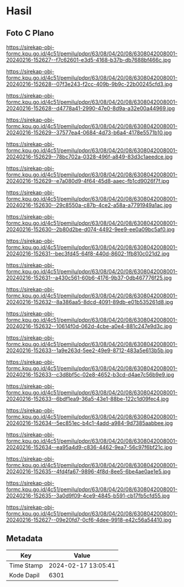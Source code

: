 # Hasil

## Foto C Plano

https://sirekap-obj-formc.kpu.go.id/4c51/pemilu/pdpr/63/08/04/20/08/6308042008001-20240216-152627--f7c62601-e3d5-4168-b37b-db7688bf466c.jpg

https://sirekap-obj-formc.kpu.go.id/4c51/pemilu/pdpr/63/08/04/20/08/6308042008001-20240216-152628--07f3e243-f2cc-409b-9b9c-22b00245cfd3.jpg

https://sirekap-obj-formc.kpu.go.id/4c51/pemilu/pdpr/63/08/04/20/08/6308042008001-20240216-152628--d4778a41-2990-47e0-8d9a-a32e00a44969.jpg

https://sirekap-obj-formc.kpu.go.id/4c51/pemilu/pdpr/63/08/04/20/08/6308042008001-20240216-152629--37577ea4-0684-4d73-b6a4-4178e5571b10.jpg

https://sirekap-obj-formc.kpu.go.id/4c51/pemilu/pdpr/63/08/04/20/08/6308042008001-20240216-152629--78bc702a-0328-496f-a849-83d3c1aeedce.jpg

https://sirekap-obj-formc.kpu.go.id/4c51/pemilu/pdpr/63/08/04/20/08/6308042008001-20240216-152629--e7a080d9-4f64-45d8-aaec-fb1cd9026f7f.jpg

https://sirekap-obj-formc.kpu.go.id/4c51/pemilu/pdpr/63/08/04/20/08/6308042008001-20240216-152630--29c8550a-c87b-4ce2-a58a-a7791949a1ac.jpg

https://sirekap-obj-formc.kpu.go.id/4c51/pemilu/pdpr/63/08/04/20/08/6308042008001-20240216-152630--2b80d2be-d074-4492-9ee9-ee0a09bc5af0.jpg

https://sirekap-obj-formc.kpu.go.id/4c51/pemilu/pdpr/63/08/04/20/08/6308042008001-20240216-152631--bec3fd45-64f8-440d-8602-1fb810c021d2.jpg

https://sirekap-obj-formc.kpu.go.id/4c51/pemilu/pdpr/63/08/04/20/08/6308042008001-20240216-152631--a430c561-60b6-4176-9b37-0db467776f25.jpg

https://sirekap-obj-formc.kpu.go.id/4c51/pemilu/pdpr/63/08/04/20/08/6308042008001-20240216-152632--8a386aa5-8dcd-4091-89db-e01b535261d8.jpg

https://sirekap-obj-formc.kpu.go.id/4c51/pemilu/pdpr/63/08/04/20/08/6308042008001-20240216-152632--10614f0d-062d-4cbe-a0e4-881c247e9d3c.jpg

https://sirekap-obj-formc.kpu.go.id/4c51/pemilu/pdpr/63/08/04/20/08/6308042008001-20240216-152633--1a9e263d-5ee2-49e9-8712-483a5e613b5b.jpg

https://sirekap-obj-formc.kpu.go.id/4c51/pemilu/pdpr/63/08/04/20/08/6308042008001-20240216-152633--c3d8bf5c-02e8-4652-b3cd-d4ae7c56b9e9.jpg

https://sirekap-obj-formc.kpu.go.id/4c51/pemilu/pdpr/63/08/04/20/08/6308042008001-20240216-152633--6bdf1ea9-36a5-43e1-88be-122c1d09fec4.jpg

https://sirekap-obj-formc.kpu.go.id/4c51/pemilu/pdpr/63/08/04/20/08/6308042008001-20240216-152634--5ec851ec-b4c1-4add-a984-9d7385aabbee.jpg

https://sirekap-obj-formc.kpu.go.id/4c51/pemilu/pdpr/63/08/04/20/08/6308042008001-20240216-152634--ea95a4d9-c836-4462-9ea7-56c97f6bf21c.jpg

https://sirekap-obj-formc.kpu.go.id/4c51/pemilu/pdpr/63/08/04/20/08/6308042008001-20240216-152635--4fd4fa67-9896-4f8d-8ee5-6be4ae0ae1e5.jpg

https://sirekap-obj-formc.kpu.go.id/4c51/pemilu/pdpr/63/08/04/20/08/6308042008001-20240216-152635--3a0d9f09-4ce9-4845-b591-cb17fb5cfd55.jpg

https://sirekap-obj-formc.kpu.go.id/4c51/pemilu/pdpr/63/08/04/20/08/6308042008001-20240216-152627--09e20fd7-0cf6-4dee-9918-e42c56a54410.jpg


## Metadata

| Key        | Value               |
| ---------- | ------------------- |
| Time Stamp | 2024-02-17 13:05:41 |
| Kode Dapil | 6301                |



